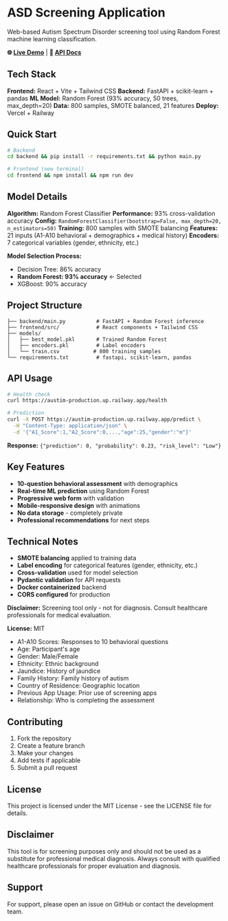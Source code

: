 # ASD Screening Application

Web-based Autism Spectrum Disorder screening tool using Random Forest machine learning classification.

**🌐 [Live Demo](https://austin-umber.vercel.app/)** | **📖 [API Docs](https://austim-production.up.railway.app/docs)**

## Tech Stack
**Frontend:** React + Vite + Tailwind CSS
**Backend:** FastAPI + scikit-learn + pandas
**ML Model:** Random Forest (93% accuracy, 50 trees, max_depth=20)
**Data:** 800 samples, SMOTE balanced, 21 features
**Deploy:** Vercel + Railway

## Quick Start
```bash
# Backend
cd backend && pip install -r requirements.txt && python main.py

# Frontend (new terminal)
cd frontend && npm install && npm run dev
```

## Model Details
**Algorithm:** Random Forest Classifier
**Performance:** 93% cross-validation accuracy
**Config:** `RandomForestClassifier(bootstrap=False, max_depth=20, n_estimators=50)`
**Training:** 800 samples with SMOTE balancing
**Features:** 21 inputs (A1-A10 behavioral + demographics + medical history)
**Encoders:** 7 categorical variables (gender, ethnicity, etc.)

**Model Selection Process:**
- Decision Tree: 86% accuracy
- **Random Forest: 93% accuracy** ← Selected
- XGBoost: 90% accuracy

## Project Structure
```
├── backend/main.py          # FastAPI + Random Forest inference
├── frontend/src/            # React components + Tailwind CSS
├── models/
│   ├── best_model.pkl       # Trained Random Forest
│   ├── encoders.pkl         # Label encoders
│   └── train.csv           # 800 training samples
└── requirements.txt         # fastapi, scikit-learn, pandas
```

## API Usage
```bash
# Health check
curl https://austim-production.up.railway.app/health

# Prediction
curl -X POST https://austim-production.up.railway.app/predict \
  -H "Content-Type: application/json" \
  -d '{"A1_Score":1,"A2_Score":0,...,"age":25,"gender":"m"}'
```

**Response:** `{"prediction": 0, "probability": 0.23, "risk_level": "Low"}`

## Key Features
- **10-question behavioral assessment** with demographics
- **Real-time ML prediction** using Random Forest
- **Progressive web form** with validation
- **Mobile-responsive design** with animations
- **No data storage** - completely private
- **Professional recommendations** for next steps

## Technical Notes
- **SMOTE balancing** applied to training data
- **Label encoding** for categorical features (gender, ethnicity, etc.)
- **Cross-validation** used for model selection
- **Pydantic validation** for API requests
- **Docker containerized** backend
- **CORS configured** for production

**Disclaimer:** Screening tool only - not for diagnosis. Consult healthcare professionals for medical evaluation.

**License:** MIT
- A1-A10 Scores: Responses to 10 behavioral questions
- Age: Participant's age
- Gender: Male/Female
- Ethnicity: Ethnic background
- Jaundice: History of jaundice
- Family History: Family history of autism
- Country of Residence: Geographic location
- Previous App Usage: Prior use of screening apps
- Relationship: Who is completing the assessment

## Contributing

1. Fork the repository
2. Create a feature branch
3. Make your changes
4. Add tests if applicable
5. Submit a pull request

## License

This project is licensed under the MIT License - see the LICENSE file for details.

## Disclaimer

This tool is for screening purposes only and should not be used as a substitute for professional medical diagnosis. Always consult with qualified healthcare professionals for proper evaluation and diagnosis.

## Support

For support, please open an issue on GitHub or contact the development team.
